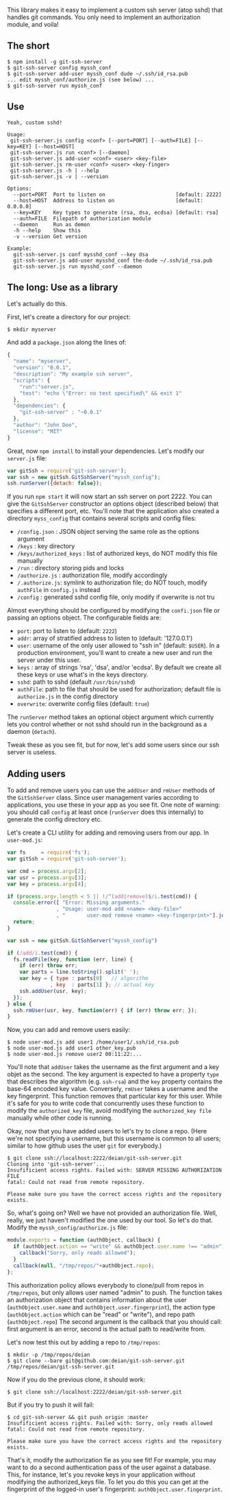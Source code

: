 This library makes it easy to implement a custom ssh server (atop sshd) that handles git commands. You only need to implement an authorization module, and voila!

## The short

```shell
$ npm install -g git-ssh-server
$ git-ssh-server config myssh_conf
$ git-ssh-server add-user myssh_conf dude ~/.ssh/id_rsa.pub
... edit myssh_conf/authorize.js (see below) ...
$ git-ssh-server run myssh_conf
```
## Use

```shell
Yeah, custom sshd!

Usage:
 git-ssh-server.js config <conf> [--port=PORT] [--auth=FILE] [--key=KEY] [--host=HOST]
 git-ssh-server.js run <conf> [--daemon]
 git-ssh-server.js add-user <conf> <user> <key-file>
 git-ssh-server.js rm-user <conf> <user> <key-finger>
 git-ssh-server.js -h | --help
 git-ssh-server.js -v | --version

Options:
  --port=PORT  Port to listen on                       [default: 2222]
  --host=HOST  Address to listen on                    [default: 0.0.0.0]
  --key=KEY    Key types to generate (rsa, dsa, ecdsa) [default: rsa]
  --auth=FILE  Filepath of authorization module
  --daemon     Run as demon
  -h --help    Show this
  -v --version Get version

Example:
  git-ssh-server.js conf mysshd_conf --key dsa
  git-ssh-server.js add-user mysshd_conf the-dude ~/.ssh/id_rsa.pub
  git-ssh-server.js run mysshd_conf --daemon
```

## The long: Use as a library

Let's actually do this.

First, let's create a directory for our project:

```shell
$ mkdir myserver
```

And add a `package.json` along the lines of:

```javascript
{
  "name": "myserver",
  "version": "0.0.1",
  "description": "My example ssh server",
  "scripts": {
    "run":"server.js",
    "test": "echo \"Error: no test specified\" && exit 1"
  },
  "dependencies": {
    "git-ssh-server" : "~0.0.1"
  },
  "author": "John Doe",
  "license": "MIT"
}
```

Great, now `npm install` to install your dependencies. Let's modify our `server.js` file:


```javascript
var gitSsh = require('git-ssh-server');
var ssh = new gitSsh.GitSshServer("myssh_config");
ssh.runServer({detach: false});
```

If you run `npm start` it will now start an ssh server on port 2222.  You can give the `GitSshServer` constructor an options object (described below) that specifies a different port, etc. You'll note that the application also created a directory `myss_config` that contains several scripts and config files:

* `/config.json` : JSON object serving the same role as the options argument
* `/keys` : key directory
* `/keys/authorized_keys` : list of authorized keys, do NOT modify this file manually
* `/run` : directory storing pids and locks
* `/authorize.js` : authorization file, modify accordingly
* `/.authorize.js`: symlink to authorization file; do NOT touch, modify `authFile` in `config.js` instead
* `/config` : generated sshd config file, only modify if overwrite is not tru 

Almost everything should be configured by modifying the `confi.json`
file or passing an options object. The configurable fields are:

* `port`: port to listen to (default: `2222`)
* `addr`: array of stratified address to listen to  (default: '127.0.0.1')
* `user`: username of the only user allowed to "ssh in" (default: `$USER`). In a production environment, you'll want to create a new user and run the server under this user.
* `keys` : array of strings 'rsa', 'dsa', and/or 'ecdsa'. By default we create all these keys or use what's in the keys directory.
* `sshd`: path to sshd (default `/usr/bin/sshd`)
* `authFile`: path to file that should be used for authorization; default file is `authorize.js` in the config directory
* `overwrite`: overwrite config files (default: `true`)

The `runServer` method takes an optional object argument which currently lets you control whether or not sshd should run in the background as a daemon (`detach`).

Tweak these as you see fit, but for now, let's add some users since our ssh server is useless.

## Adding users

To add and remove users you can use the `addUser` and `rmUser` methods of the `GitSshServer` class.
Since user management varies according to applications, you use these in your app as you see fit. One note of warning: you should call `config` at least once (`runServer` does this internally) to generate the config directory etc.

Let's create a CLI utility for adding and removing users from our app. In `user-mod.js`:

```javascript
var fs     = require('fs');
var gitSsh = require('git-ssh-server');

var cmd = process.argv[2];
var usr = process.argv[3];
var key = process.argv[4];

if (process.argv.length < 5 || !/^(add|remove)$/i.test(cmd)) {
  console.error([ "Error: Missing arguments."
                , "Usage: user-mod add <name> <key-file>"
                , "       user-mod remove <name> <key-fingerprint>"].join('\n'));
  return;
}

var ssh = new gitSsh.GitSshServer("myssh_config")

if (/add/i.test(cmd)) {
  fs.readFile(key, function (err, line) {
    if (err) throw err;
    var parts = line.toString().split(' ');
    var key = { type : parts[0]   // algorithm
              , key  : parts[1] }; // actual key
    ssh.addUser(usr, key);
  });
} else {
  ssh.rmUser(usr, key, function(err) { if (err) throw err; });
}
```

Now, you can add and remove users easily:

```shell
$ node user-mod.js add user1 /home/user1/.ssh/id_rsa.pub
$ node user-mod.js add user1 other_key.pub
$ node user-mod.js remove user2 00:11:22:...
```

You'll note that `addUser` takes the username as the first argument and a key objet as the second. The key argument is expected to have a property `type` that describes the algorithm (e.g. `ssh-rsa`) and the `key` property contains the base-64 encoded key value.  Conversely, `rmUser` takes a username and the key fingerprint. This function removes that particular key for this user. While it's safe for you to write code that concurrently uses these function to modify the `authorized_key` file, avoid modifying the `authorized_key file` manually while other code is running.

Okay, now that you have added users to let's try to clone a repo. (Here we're not specifying a username, but this username is common to all users; similar to how github uses the user `git` for everybody.)

```shell
$ git clone ssh://localhost:2222/deian/git-ssh-server.git
Cloning into 'git-ssh-server'...
Insufificient access rights. Failed with: SERVER MISSING AUTHORIZATION FILE
fatal: Could not read from remote repository.

Please make sure you have the correct access rights and the repository exists.
```

So, what's going on? Well we have not provided an authorization file.  Well, really, we just haven't modified the one used by our tool. So let's do that. Modify the `myssh_config/authorize.js` file:

```javascript
module.exports = function (authObject, callback) {
  if (authObject.action == "write" && authObject.user.name !== "admin") {
    callback("Sorry, only reads allowed");
  }
  callback(null, "/tmp/repos/"+authObject.repo);
};
```
This authorization policy allows everybody to clone/pull from repos in `/tmp/repos`, but only allows user named "admin" to push. The function takes an authorization object that contains information about the user (`authObject.user.name` and `authObject.user.fingerprint`), the action type (`authObject.action` which can be "read" or "write"), and repo path (`authObject.repo`) The second argument is the callback that you should call: first argument is an error, second is the actual path to read/write from.

Let's now test this out by adding a repo to `/tmp/repos`:

```shell
$ mkdir -p /tmp/repos/deian
$ git clone --bare git@github.com:deian/git-ssh-server.git /tmp/repos/deian/git-ssh-server.git
```

Now if you do the previous clone, it should work:

```shell
$ git clone ssh://localhost:2222/deian/git-ssh-server.git
```

But if you try to push it will fail:

```shell
$ cd git-ssh-server && git push origin :master
Insufificient access rights. Failed with: Sorry, only reads allowed
fatal: Could not read from remote repository.

Please make sure you have the correct access rights and the repository exists.
```

That's it, modify the authorization fie as you see fit! For example, you may want to do a second authentication pass of the user against a database. This, for instance, let's you revoke keys in your application without modifying the authorized_keys file. To let you do this you can get at the fingerprint of the logged-in user's fingerprint: `authObject.user.fingerprint`.


